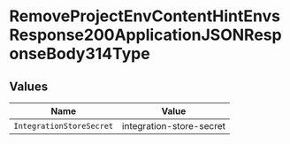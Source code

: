 # RemoveProjectEnvContentHintEnvsResponse200ApplicationJSONResponseBody314Type


## Values

| Name                     | Value                    |
| ------------------------ | ------------------------ |
| `IntegrationStoreSecret` | integration-store-secret |